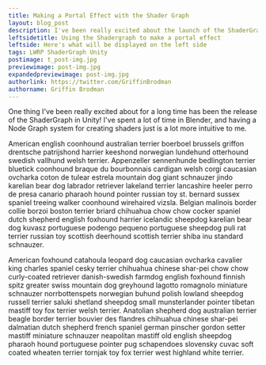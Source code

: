 ```yaml
---
title: Making a Portal Effect with the Shader Graph
layout: blog_post
description: I've been really excited about the launch of the ShaderGraph, and I wanted to share how I made a cute, simple shader for the Hamster Portal.
leftsidetitle: Using the Shadergraph to make a portal effect
leftside: Here's what will be displayed on the left side
tags: LWRP ShaderGraph Unity
postimage: t_post-img.jpg
previewimage: post-img.jpg
expandedpreviewimage: post-img.jpg
authorlink: https://twitter.com/GriffinBrodman
authorname: Griffin Brodman
---
```


One thing I've been really excited about for a long time has been the release of the ShaderGraph in Unity! I've spent a lot of time in Blender, and having a Node Graph system for creating shaders just is a lot more intuitive to me. 

American english coonhound australian terrier boerboel brussels griffon drentsche patrijshond harrier keeshond norwegian lundehund otterhound swedish vallhund welsh terrier. Appenzeller sennenhunde bedlington terrier bluetick coonhound braque du bourbonnais cardigan welsh corgi caucasian ovcharka coton de tulear estrela mountain dog giant schnauzer jindo karelian bear dog labrador retriever lakeland terrier lancashire heeler perro de presa canario pharaoh hound pointer russian toy st. bernard sussex spaniel treeing walker coonhound wirehaired vizsla. Belgian malinois border collie borzoi boston terrier briard chihuahua chow chow cocker spaniel dutch shepherd english foxhound harrier icelandic sheepdog karelian bear dog kuvasz portuguese podengo pequeno portuguese sheepdog puli rat terrier russian toy scottish deerhound scottish terrier shiba inu standard schnauzer.

American foxhound catahoula leopard dog caucasian ovcharka cavalier king charles spaniel cesky terrier chihuahua chinese shar-pei chow chow curly-coated retriever danish-swedish farmdog english foxhound finnish spitz greater swiss mountain dog greyhound lagotto romagnolo miniature schnauzer norrbottenspets norwegian buhund polish lowland sheepdog russell terrier saluki shetland sheepdog small munsterlander pointer tibetan mastiff toy fox terrier welsh terrier. Anatolian shepherd dog australian terrier beagle border terrier bouvier des flandres chihuahua chinese shar-pei dalmatian dutch shepherd french spaniel german pinscher gordon setter mastiff miniature schnauzer neapolitan mastiff old english sheepdog pharaoh hound portuguese pointer pug schapendoes slovensky cuvac soft coated wheaten terrier tornjak toy fox terrier west highland white terrier.

